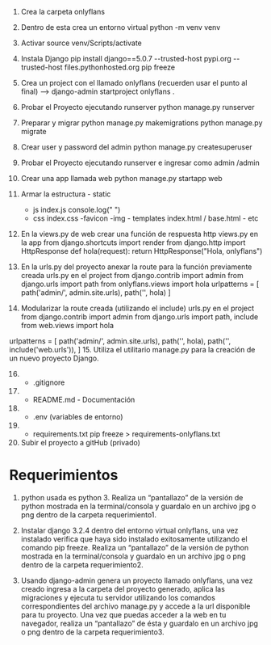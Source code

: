   1. Crea la carpeta onlyflans 
  2. Dentro de esta crea un entorno virtual
  python -m venv venv
  3. Activar 
  source venv/Scripts/activate
  4. Instala Django 
  pip install django==5.0.7 --trusted-host pypi.org --trusted-host files.pythonhosted.org
    pip freeze
  5. Crea un project con el llamado onlyflans (recuerden usar el punto al final) -->
  django-admin startproject onlyflans .
  6. Probar el Proyecto ejecutando runserver
  python manage.py runserver
  7. Preparar y migrar
  python manage.py makemigrations
  python manage.py migrate
  8. Crear user y password del admin
  python manage.py createsuperuser
  9. Probar el Proyecto ejecutando runserver e ingresar como admin
  /admin
  10. Crear una app llamada web
  python manage.py startapp web

  11. Armar la estructura
    - static
        - js index.js console.log(" ")
        - css index.css
        -favicon
        -img
    - templates index.html  / base.html
    - etc

  12. En la views.py de web crear una función de respuesta http 
  views.py en la app
from django.shortcuts import render
from django.http import HttpResponse
def hola(request):
  return HttpResponse("Hola, onlyflans")



  13. En la urls.py del proyecto anexar la route para la función previamente creada
urls.py en el project
from django.contrib import admin
from django.urls import path
from onlyflans.views import hola
urlpatterns = [
  path('admin/', admin.site.urls),
  path('', hola)
]
  14. Modularizar la route creada (utilizando el include)
urls.py en el project
from django.contrib import admin
from django.urls import path, include
from web.views import hola

urlpatterns = [
    path('admin/', admin.site.urls),
    path('', hola),
    path('', include('web.urls')),
]
  15. Utiliza el utilitario manage.py para la creación de un nuevo proyecto Django.

  16. - .gitignore
  17. - README.md - Documentación
  18. - .env (variables de entorno)
  19. - requirements.txt
  pip freeze > requirements-onlyflans.txt
  20. Subir el proyecto a gitHub (privado)



# Requerimientos
1. python usada es python 3. Realiza un “pantallazo” de la versión de python mostrada en la terminal/consola y guardalo en un archivo jpg o png dentro de la carpeta requerimiento1.

2. Instalar django 3.2.4 dentro del entorno virtual onlyflans, una vez instalado verifica que 
haya sido instalado exitosamente utilizando el comando pip freeze. Realiza un 
“pantallazo” de la versión de python mostrada en la terminal/consola y guardalo en un 
archivo jpg o png dentro de la carpeta requerimiento2.

3. Usando django-admin genera un proyecto llamado onlyflans, una vez creado ingresa 
a la carpeta del proyecto generado, aplica las migraciones y ejecuta tu servidor 
utilizando los comandos correspondientes del archivo manage.py y accede a la url 
disponible para tu proyecto. Una vez que puedas acceder a la web en tu navegador, 
realiza un “pantallazo” de ésta y guardalo en un archivo jpg o png dentro de la carpeta
requerimiento3.

